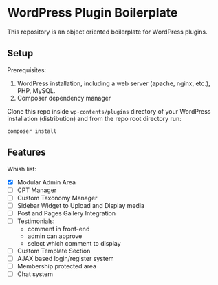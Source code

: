 # WordPress Plugin Boilerplate

This repository is an object oriented boilerplate for WordPress plugins.

## Setup

Prerequisites:
1. WordPress installation, including a web server (apache, nginx, etc.), PHP, MySQL.
2. Composer dependency manager

Clone this repo inside `wp-contents/plugins` directory of your WordPress installation (distribution) and from the repo root directory run:

```shell
composer install
```

## Features

Whish list:

* [x] Modular Admin Area
* [ ] CPT Manager
* [ ] Custom Taxonomy Manager
* [ ] Sidebar Widget to Upload and Display media
* [ ] Post and Pages Gallery Integration
* [ ] Testimonials:
    * comment in front-end
    * admin can approve
    * select which comment to display
* [ ] Custom Template Section
* [ ] AJAX based login/register system
* [ ] Membership protected area
* [ ] Chat system
